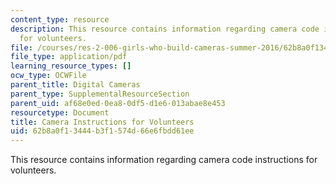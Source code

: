 ```yaml
---
content_type: resource
description: This resource contains information regarding camera code instructions
  for volunteers.
file: /courses/res-2-006-girls-who-build-cameras-summer-2016/62b8a0f13444b3f1574d66e6fbdd61ee_MITRES_2_006SUM16_Cam_Vols.pdf
file_type: application/pdf
learning_resource_types: []
ocw_type: OCWFile
parent_title: Digital Cameras
parent_type: SupplementalResourceSection
parent_uid: af68e0ed-0ea8-0df5-d1e6-013abae8e453
resourcetype: Document
title: Camera Instructions for Volunteers
uid: 62b8a0f1-3444-b3f1-574d-66e6fbdd61ee
---
```

This resource contains information regarding camera code instructions for volunteers.

